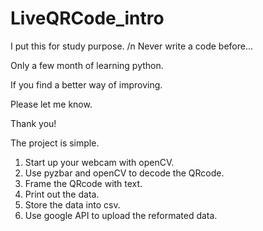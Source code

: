 ﻿# LiveQRCode_intro
I put this for study purpose. /n
Never write a code before...

Only a few month of learning python.

If you find a better way of improving.

Please let me know.

Thank you!

The project is simple.
1. Start up your webcam with openCV.
2. Use pyzbar and openCV to decode the QRcode.
3. Frame the QRcode with text.
4. Print out the data.
5. Store the data into csv.
6. Use google API to upload the reformated data.

